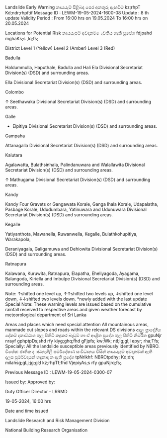 Landslide Early Warning නායයෑම් පිළිබඳ පෙර අනතුරු ඇඟවීම kz;rhpT Kd;ndr;rhpf;if Message ID : LEWM-19-05-2024-1600-08 Update : 8 th update Validity Period : From 16:00 hrs on 19.05.2024 To 16:00 hrs on 20.05.2024

Locations for Potential Risk නායයෑපම් අවදානම ෙැවතිය හැකි ප්‍රපේශ fdjpahd mghaKs;s ,lq;fs;

District Level 1 (Yellow) Level 2 (Amber) Level 3 (Red)

Badulla

Haldummulla, Haputhale, Badulla and Hali Ela Divisional Secretariat Division(s) (DSD) and surrounding areas.

Ella Divisional Secretariat Division(s) (DSD) and surrounding areas.

Colombo

↑ Seethawaka Divisional Secretariat Division(s) (DSD) and surrounding areas.

Galle

* Elpitiya Divisional Secretariat Division(s) (DSD) and surrounding areas.

Gampaha

Attanagalla Divisional Secretariat Division(s) (DSD) and surrounding areas.

Kalutara

Agalawatta, Bulathsinhala, Palindanuwara and Walallawita Divisional Secretariat Division(s) (DSD) and surrounding areas.

↑ Mathugama Divisional Secretariat Division(s) (DSD) and surrounding areas.

Kandy

Kandy Four Gravets or Gangawata Korale, Ganga Ihala Korale, Udapalatha, Pasbage Korale, Ududumbara, Yatinuwara and Udunuwara Divisional Secretariat Division(s) (DSD) and surrounding areas.

Kegalle

Yatiyanthota, Mawanella, Ruwanwella, Kegalle, Bulathkohupitiya, Warakapola,

Deraniyagala, Galigamuwa and Dehiowita Divisional Secretariat Division(s) (DSD) and surrounding areas.

Ratnapura

Kalawana, Kuruwita, Ratnapura, Elapatha, Eheliyagoda, Ayagama, Balangoda, Kiriella and Imbulpe Divisional Secretariat Division(s) (DSD) and surrounding areas.

Note: ↑shifted one level up, ↑↑shifted two levels up, ↓shifted one level down, ↓↓shifted two levels down. *newly added with the last update Special Note: These warning levels are issued based on the cumulative rainfall received to respective areas and given weather forecast by meteorological department of Sri Lanka

Areas and places which need special attention All mountainous areas, manmade cut slopes and roads within the relevant DS divisions අදාල ප්‍රාදේශීය දේකම් දකාට්ඨාශ තුල පිහිටි කඳුකර බෑවුම් හා ඒ ආශ්‍රිත ප්‍රදේශ තුල පිහිටි නිර්මිත gpuNjr nrayf gphptpDs;shd rfy kiyg;ghq;fhd gFjpfs; kw;Wk; ntl;lg;gl;l epyr; rha;Tfs; Specially: All the landslide susceptible areas previously identified by NBRO. විපේෂ: ජාතික ද ාඩනැගිලි පර්මදේෂණ සංවිධානය විසින් නායයෑදම් අවදානමක් ඇති දලස පුර්මවදයන් හදුනාද න ඇති ප්‍රදේශ tpNrlkhf: NBROtpdhy; Kd;dh; milahsg;gLj;jg;gl;l kz;rhpTf;fhd VjepiyAs;s rfy gpuNjrq;fs;.

Previous Message ID : LEWM-19-05-2024-0300-07

Issued by: Approved by:

Duty Officer Director - LRRMD

19-05-2024, 16:00 hrs

Date and time issued

Landslide Research and Risk Management Division

National Building Research Organisation